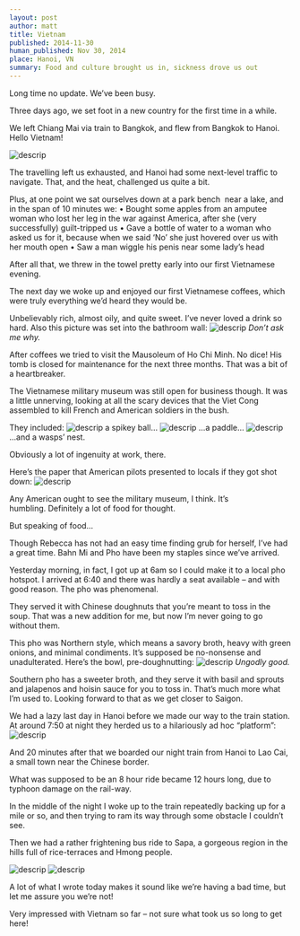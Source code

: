 ```yaml
---
layout: post
author: matt
title: Vietnam
published: 2014-11-30
human_published: Nov 30, 2014
place: Hanoi, VN
summary: Food and culture brought us in, sickness drove us out
---
```


Long time no update. We’ve been busy.

Three days ago, we set foot in a new country for the first time in a while.

We left Chiang Mai via train to Bangkok, and flew from Bangkok to Hanoi. Hello Vietnam!

![descrip](/images/travel-pics/Vietnam/Vietnam-pic1.jpg)

The travelling left us exhausted, and Hanoi had some next-level traffic to navigate. That, and the heat, challenged us quite a bit.

Plus, at one point we sat ourselves down at a park bench  near a lake, and in the span of 10 minutes we:
• Bought some apples from an amputee woman who lost her leg in the war against America, after she (very successfully) guilt-tripped us
• Gave a bottle of water to a woman who asked us for it, because when we said ‘No’ she just hovered over us with her mouth open
• Saw a man wiggle his penis near some lady’s head

After all that, we threw in the towel pretty early into our first Vietnamese evening.

The next day we woke up and enjoyed our first Vietnamese coffees, which were truly everything we’d heard they would be.

Unbelievably rich, almost oily, and quite sweet. I’ve never loved a drink so hard. Also this picture was set into the bathroom wall:
![descrip](/images/travel-pics/Vietnam/Vietnam-pic2.jpg)
_Don’t ask me why._

After coffees we tried to visit the Mausoleum of Ho Chi Minh. No dice! His tomb is closed for maintenance for the next three months. That was a bit of a heartbreaker.

The Vietnamese military museum was still open for business though. It was a little unnerving, looking at all the scary devices that the Viet Cong assembled to kill French and American soldiers in the bush.

They included:
![descrip](/images/travel-pics/Vietnam/Vietnam-pic3.jpg)
a spikey ball…
![descrip](/images/travel-pics/Vietnam/Vietnam-pic4.jpg)
…a paddle…
![descrip](/images/travel-pics/Vietnam/Vietnam-pic5.jpg)
…and a wasps’ nest.

Obviously a lot of ingenuity at work, there.

Here’s the paper that American pilots presented to locals if they got shot down:
![descrip](/images/travel-pics/Vietnam/Vietnam-pic6.jpg)

Any American ought to see the military museum, I think. It’s humbling. Definitely a lot of food for thought.

But speaking of food…

Though Rebecca has not had an easy time finding grub for herself, I’ve had a great time. Bahn Mi and Pho have been my staples since we’ve arrived.

Yesterday morning, in fact, I got up at 6am so I could make it to a local pho hotspot. I arrived at 6:40 and there was hardly a seat available – and with good reason. The pho was phenomenal.

They served it with Chinese doughnuts that you’re meant to toss in the soup. That was a new addition for me, but now I’m never going to go without them.

This pho was Northern style, which means a savory broth, heavy with green onions, and minimal condiments. It’s supposed be no-nonsense and unadulterated. Here’s the bowl, pre-doughnutting:
![descrip](/images/travel-pics/Vietnam/Vietnam-pic7.jpg)
_Ungodly good._

Southern pho has a sweeter broth, and they serve it with basil and sprouts and jalapenos and hoisin sauce for you to toss in. That’s much more what I’m used to. Looking forward to that as we get closer to Saigon.

We had a lazy last day in Hanoi before we made our way to the train station. At around 7:50 at night they herded us to a hilariously ad hoc “platform”:
![descrip](/images/travel-pics/Vietnam/Vietnam-pic8.jpg)

And 20 minutes after that we boarded our night train from Hanoi to Lao Cai, a small town near the Chinese border.

What was supposed to be an 8 hour ride became 12 hours long, due to typhoon damage on the rail-way.

In the middle of the night I woke up to the train repeatedly backing up for a mile or so, and then trying to ram its way through some obstacle I couldn’t see.

Then we had a rather frightening bus ride to Sapa, a gorgeous region in the hills full of rice-terraces and Hmong people.

![descrip](/images/travel-pics/Vietnam/Vietnam-pic9.jpg)
![descrip](/images/travel-pics/Vietnam/Vietnam-pic10.jpg)

A lot of what I wrote today makes it sound like we’re having a bad time, but let me assure you we’re not!

Very impressed with Vietnam so far – not sure what took us so long to get here!
